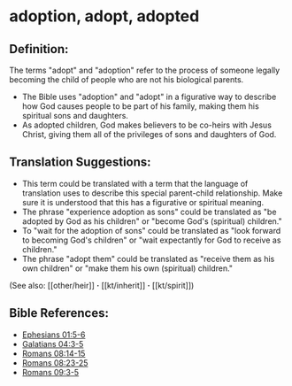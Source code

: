# adoption, adopt, adopted #

## Definition: ##

The terms "adopt" and "adoption" refer to the process of someone legally becoming the child of people who are not his biological parents.

* The Bible uses "adoption" and "adopt" in a figurative way to describe how God causes people to be part of his family, making them his spiritual sons and daughters.
* As adopted children, God makes believers to be co-heirs with Jesus Christ, giving them all of the privileges of sons and daughters of God.

## Translation Suggestions: ##

* This term could be translated with a term that the language of translation uses to describe this special parent-child relationship. Make sure it is understood that this has a figurative or spiritual meaning.
* The phrase "experience adoption as sons" could be translated as "be adopted by God as his children" or "become God's (spiritual) children."
* To "wait for the adoption of sons" could be translated as "look forward to becoming God's children" or "wait expectantly for God to receive as children."
* The phrase "adopt them" could be translated as "receive them as his own children" or "make them his own (spiritual) children."

(See also: [[other/heir]] **·** [[kt/inherit]] **·** [[kt/spirit]])

## Bible References: ##

* [Ephesians 01:5-6](en/tn/eph/help/01/05)
* [Galatians 04:3-5](en/tn/gal/help/04/03)
* [Romans 08:14-15](en/tn/rom/help/08/14)
* [Romans 08:23-25](en/tn/rom/help/08/23)
* [Romans 09:3-5](en/tn/rom/help/09/03)